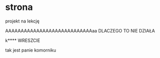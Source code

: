 # strona
projekt na lekcję

AAAAAAAAAAAAAAAAAAAAAAAAAAAAaa
DLACZEGO TO NIE DZIAŁA

k**** WRESZCIE

tak jest panie komorniku
